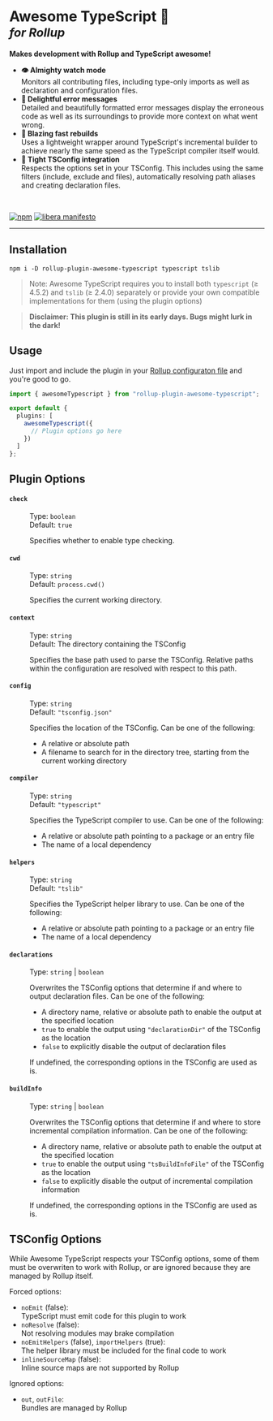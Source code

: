 <h1>
  Awesome TypeScript 🚀<br/>
  <sup><em>for Rollup</em></sup>
</h1>

**Makes development with Rollup and TypeScript awesome!**

- **👁️ Almighty watch mode**  
  Monitors all contributing files, including type-only imports as well as
  declaration and configuration files.
- **🦄 Delightful error messages**  
  Detailed and beautifully formatted error messages display the erroneous code
  as well as its surroundings to provide more context on what went wrong.
- **🏃 Blazing fast rebuilds**  
  Uses a lightweight wrapper around TypeScript's incremental builder to achieve
  nearly the same speed as the TypeScript compiler itself would.
- **🤝 Tight TSConfig integration**  
  Respects the options set in your TSConfig. This includes using the same
  filters (include, exclude and files), automatically resolving path aliases
  and creating declaration files.

<br>

[![npm](https://img.shields.io/npm/v/rollup-plugin-awesome-typescript)](https://npmjs.org/package/rollup-plugin-awesome-typescript)
[![libera manifesto](https://img.shields.io/badge/libera-manifesto-lightgrey.svg)](https://liberamanifesto.com)

---

## Installation

```
npm i -D rollup-plugin-awesome-typescript typescript tslib
```

> Note: Awesome TypeScript requires you to install both `typescript` (≥ 4.5.2)
> and `tslib` (≥ 2.4.0) separately or provide your own compatible
> implementations for them (using the plugin options)

> **Disclaimer: This plugin is still in its early days. Bugs might lurk in the
> dark!**

## Usage

Just import and include the plugin in your
[Rollup configuraton file](https://www.rollupjs.org/guide/en/#configuration-files)
and you're good to go.

```typescript
import { awesomeTypescript } from "rollup-plugin-awesome-typescript";

export default {
  plugins: [
    awesomeTypescript({
      // Plugin options go here
    })
  ]
};
```

## Plugin Options

<dl>
  <dt><h4><code>check</code></h4></dt>
  <dd>
    <p>Type: <code>boolean</code><br/>Default: <code>true</code></p>
    <p>Specifies whether to enable type checking.</p>
  </dd>

  <dt><h4><code>cwd</code></h4></dt>
  <dd>
    <p>Type: <code>string</code><br/>Default: <code>process.cwd()</code></p>
    <p>Specifies the current working directory.</p>
  </dd>

  <dt><h4><code>context</code></h4></dt>
  <dd>
    <p>Type: <code>string</code><br/>Default: The directory containing the TSConfig</p>
    <p>Specifies the base path used to parse the TSConfig. Relative paths 
    within the configuration are resolved with respect to this path.</p>
  </dd>

  <dt><h4><code>config</code></h4></dt>
  <dd>
    <p>Type: <code>string</code><br/>Default: <code>"tsconfig.json"</code></p>
    <p>
      Specifies the location of the TSConfig. Can be one of the following:
      <ul>
        <li>A relative or absolute path</li>
        <li>A filename to search for in the directory tree, starting from the 
        current working directory</li>
      </ul>
    </p>
  </dd>

  <dt><h4><code>compiler</code></h4></dt>
  <dd>
    <p>Type: <code>string</code><br/>Default: <code>"typescript"</code></p>
    <p>
      Specifies the TypeScript compiler to use. Can be one of the following:
      <ul>
        <li>A relative or absolute path pointing to a package or an entry file</li>
        <li>The name of a local dependency</li>
      </ul>
    </p>
  </dd>

  <dt><h4><code>helpers</code></h4></dt>
  <dd>
    <p>Type: <code>string</code><br/>Default: <code>"tslib"</code></p>
    <p>
      Specifies the TypeScript helper library to use. Can be one of the following:
      <ul>
        <li>A relative or absolute path pointing to a package or an entry file</li>
        <li>The name of a local dependency</li>
      </ul>
    </p>
  </dd>

  <dt><h4><code>declarations</code></h4></dt>
  <dd>
    <p>Type: <code>string</code> | <code>boolean</code></p>
    <p>
      Overwrites the TSConfig options that determine if and where to output 
      declaration files. Can be one of the following:
      <ul>
        <li>A directory name, relative or absolute path to enable the output at 
        the specified location</li>
        <li><code>true</code> to enable the output using <code>"declarationDir"</code> 
        of the TSConfig as the location</li>
        <li><code>false</code> to explicitly disable the output of declaration 
        files</li>
      </ul>
      If undefined, the corresponding options in the TSConfig are used as is.
    </p>
  </dd>

  <dt><h4><code>buildInfo</code></h4></dt>
  <dd>
    <p>Type: <code>string</code> | <code>boolean</code></p>
    <p>
      Overwrites the TSConfig options that determine if and where to store 
      incremental compilation information. Can be one of the following:
      <ul>
        <li>A directory name, relative or absolute path to enable the output at 
        the specified location</li>
        <li><code>true</code> to enable the output using <code>"tsBuildInfoFile"</code> 
        of the TSConfig as the location</li>
        <li><code>false</code> to explicitly disable the output of incremental 
        compilation information</li>
      </ul>
      If undefined, the corresponding options in the TSConfig are used as is.
    </p>
  </dd>
</dl>

## TSConfig Options

While Awesome TypeScript respects your TSConfig options, some of them must be
overwriten to work with Rollup, or are ignored because they are managed by
Rollup itself.

Forced options:

- `noEmit` (false):  
  TypeScript must emit code for this plugin to work
- `noResolve` (false):  
  Not resolving modules may brake compilation
- `noEmitHelpers` (false), `importHelpers` (true):  
  The helper library must be included for the final code to work
- `inlineSourceMap` (false):  
  Inline source maps are not supported by Rollup

Ignored options:

- `out`, `outFile`:  
  Bundles are managed by Rollup
